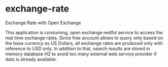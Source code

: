 # exchange-rate
Exchange Rate with Open Exchange

This application is consuming, open exchange restful service to access the real time exchange rates. Since free account allows to query only based on the base currency as US Dollars, all exchange rates are produced only with reference to   USD only.
In addition to that, search results are stored in memory database H2 to avoid too many external web service provider if data is already available.


